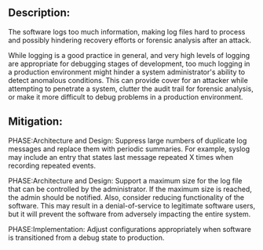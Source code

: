 ## Description:

The software logs too much information, making log files hard to process and possibly hindering recovery efforts or forensic analysis after an attack.

While logging is a good practice in general, and very high levels of logging are appropriate for debugging stages of development, too much logging in a production environment might hinder a system administrator's ability to detect anomalous conditions. This can provide cover for an attacker while attempting to penetrate a system, clutter the audit trail for forensic analysis, or make it more difficult to debug problems in a production environment.

## Mitigation:


PHASE:Architecture and Design:
Suppress large numbers of duplicate log messages and replace them with periodic summaries. For example, syslog may include an entry that states last message repeated X times when recording repeated events.

PHASE:Architecture and Design:
Support a maximum size for the log file that can be controlled by the administrator. If the maximum size is reached, the admin should be notified. Also, consider reducing functionality of the software. This may result in a denial-of-service to legitimate software users, but it will prevent the software from adversely impacting the entire system.

PHASE:Implementation:
Adjust configurations appropriately when software is transitioned from a debug state to production.

